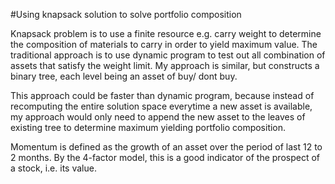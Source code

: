 #Using knapsack solution to solve portfolio composition

Knapsack problem is to use a finite resource e.g. carry weight to determine the composition of materials to carry in order to yield maximum value. 
The traditional approach is to use dynamic program to test out all combination of assets that satisfy the weight limit. 
My approach is similar, but constructs a binary tree, each level being an asset of buy/ dont buy. 

This approach could be faster than dynamic program, because instead of recomputing the entire solution space everytime a new asset is available, my approach would only need to append the new asset to the leaves of existing tree to determine maximum yielding portfolio composition. 

Momentum is defined as the growth of an asset over the period of last 12 to 2 months. By the 4-factor model, this is a good indicator of the prospect of a stock, i.e. its value.
